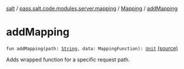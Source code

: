 [salt](../../index.md) / [pass.salt.code.modules.server.mapping](../index.md) / [Mapping](index.md) / [addMapping](./add-mapping.md)

# addMapping

`fun addMapping(path: `[`String`](https://kotlinlang.org/api/latest/jvm/stdlib/kotlin/-string/index.html)`, data: MappingFunction): `[`Unit`](https://kotlinlang.org/api/latest/jvm/stdlib/kotlin/-unit/index.html) [(source)](https://github.com/kurbaniec-tgm/salt/tree/master/code/modules/server/mapping/Mapping.kt#L26)

Adds wrapped function for a specific request path.

